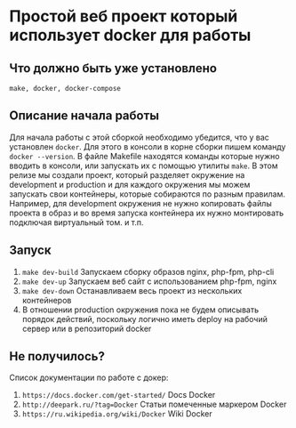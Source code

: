 # Простой веб проект который использует docker для работы 
## Что должно быть уже установлено
    make, docker, docker-compose
## Описание начала работы
Для начала работы с этой сборкой необходимо убедится, что у вас установлен ```docker```. 
Для этого в консоли в корне сборки пишем команду ```docker --version```. В файле Makefile 
находятся команды которые нужно вводить в консоли, или запускать их с помощью утилиты ```make```.
В этом релизе мы создали проект, который разделяет окружение на development и production и для
каждого окружения мы можем запускать свои контейнеры, которые собираются по разным правилам. Например,
для development окружения не нужно копировать файлы проекта в образ и во время запуска контейнера 
их нужно монтировать подключая виртуальный том. и т.п.

## Запуск

1. ```make dev-build``` Запускаем сборку образов nginx, php-fpm, php-cli
2. ```make dev-up``` Запускаем веб сайт с использованием php-fpm, nginx 
3. ```make dev-down``` Останавливаем весь проект из нескольких контейнеров
4. В отношении production окружения пока не будем описывать порядок действий, поскольку логично иметь
deploy на рабочий сервер или в репозиторий docker

## Не получилось?
Список документации по работе с докер:
1. ```https://docs.docker.com/get-started/``` Docs Docker
2. ```http://deepark.ru/?tag=Docker``` Статьи помеченные маркером Docker 
3. ```https://ru.wikipedia.org/wiki/Docker``` Wiki Docker